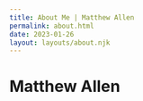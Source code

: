 ```yaml
---
title: About Me | Matthew Allen
permalink: about.html
date: 2023-01-26
layout: layouts/about.njk
---
```


# Matthew Allen
